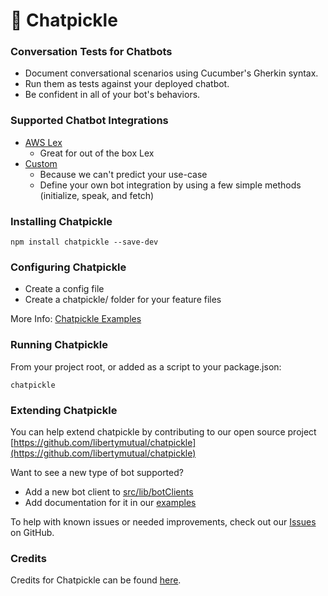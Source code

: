 # 🥒 Chatpickle

### Conversation Tests for Chatbots

* Document conversational scenarios using Cucumber's Gherkin syntax.
* Run them as tests against your deployed chatbot.
* Be confident in all of your bot's behaviors.
  
### Supported Chatbot Integrations
  * [AWS Lex](examples/lex/README_LEX.md)
    * Great for out of the box Lex
  * [Custom](examples/custom/README_CUSTOM.md)
    * Because we can't predict your use-case
    * Define your own bot integration by using a few simple methods (initialize, speak, and fetch)

### Installing Chatpickle
`npm install chatpickle --save-dev`

### Configuring Chatpickle
* Create a config file
* Create a chatpickle/ folder for your feature files

More Info: [Chatpickle Examples](examples)

### Running Chatpickle
From your project root, or added as a script to your package.json:

`chatpickle`

### Extending Chatpickle
You can help extend chatpickle by contributing to our open source project [https://github.com/libertymutual/chatpickle](https://github.com/libertymutual/chatpickle)

Want to see a new type of bot supported?
 * Add a new bot client to [src/lib/botClients](src/lib/botClients)
 * Add documentation for it in our [examples](examples)

To help with known issues or needed improvements, check out our  [Issues](https://github.com/libertymutual/chatpickle/issues) on GitHub.

### Credits
Credits for Chatpickle can be found [here](CREDITS.md).